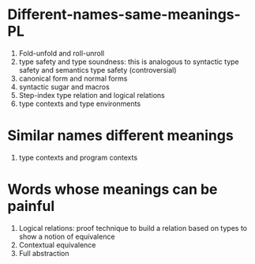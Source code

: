 # Different-names-same-meanings-PL

1. Fold-unfold and roll-unroll
2. type safety and type soundness: this is analogous to syntactic type safety and semantics type safety (controversial)
3. canonical form and normal forms
4. syntactic sugar and macros
5. Step-index type relation and logical relations
6. type contexts and type environments


# Similar names different meanings
1. type contexts and program contexts



# Words whose meanings can be painful
1. Logical relations: proof technique to build a relation based on types to show a notion of equivalence
2. Contextual equivalence
3. Full abstraction

